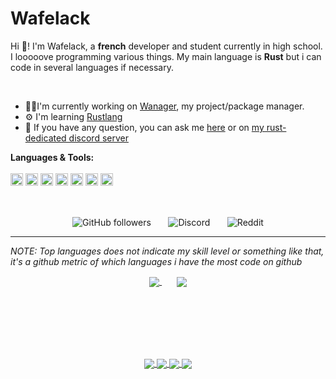 # Wafelack

Hi 🖖!
I'm Wafelack, a <b>french</b> developer and student currently in high school. I looooove programming various things. My main language is <b>Rust</b> but i can code in several languages if necessary.

<br>

- 👩‍💻I'm currently working on [Wanager](https://github.com/Wafelack/wanager), my project/package manager.
- ⚙ I'm learning [Rustlang](https://rust-lang.org)
- 💬 If you have any question, you can ask me [here](https://github.com/Wafelack/Wafelack/issues) or on [my rust-dedicated discord server](https://discord.gg/KehXjPa)

**Languages & Tools:**<br><br>
<code alt="Rustlang"><a href="https://rust-lang.com"><img height=20 alt="Rustlang" src="https://upload.wikimedia.org/wikipedia/commons/thumb/d/d5/Rust_programming_language_black_logo.svg/1200px-Rust_programming_language_black_logo.svg.png" /></a></code>
<code alt="Clang"><img height=20 alt="Clang" src="https://wiki.sei.cmu.edu/confluence/download/thumbnails/88042725/C%20Logo.png?version=1&modificationDate=1527685155000&api=v2"/></code>
<code><a href="https://intellij-rust.github.io/"><img height=20 alt="https://intellij-rust.github.io" src="https://avatars0.githubusercontent.com/u/16057867?s=200&v=4"/></a></code>
<code><a href="https://git-scm.com/"><img height=20 alt="Git" src="https://cdn.freebiesupply.com/logos/large/2x/git-icon-logo-png-transparent.png"/></a></code>
<code><a href="https://www.jetbrains.com/clion/"><img height=20 alt="Clion" src="https://cdn.discordapp.com/attachments/739797589687402519/744692286427889734/clion.png"/></a></code>
<code><a href="https://code.visualstudio.com/"><img height=20 alt="VSCode" src="https://code.visualstudio.com/assets/updates/1_35/logo-stable.png"/></a></code>
<code><a href="https://wmanage.github.io/"><img height=20 alt="WNG" src="https://github.com/Wmanage/wng/blob/master/assets/wng.png"/></a></code>

<br>

<p align="center">
<img align="center" alt="GitHub followers" src="https://img.shields.io/github/followers/wafelack?color=%2300ff00&label=Followers&style=for-the-badge">
  &nbsp;&nbsp;&nbsp;&nbsp;&nbsp;
<img align="center" alt="Discord" src="https://img.shields.io/badge/Discord-%40Wafelack%235334-7289DA?style=for-the-badge">
  &nbsp;&nbsp;&nbsp;&nbsp;&nbsp;
<img align="center" alt="Reddit" src="https://img.shields.io/badge/Reddit-u/wafelack-ff5522?style=for-the-badge">
</p>
  
___
<i>NOTE: Top languages does not indicate my skill level or something like that, it's a github metric of which languages i have the most code on github</i>

<p align="center">
<a href="https://github.com/anuraghazra/github-readme-stats">
<img align="center" src="https://github-readme-stats.vercel.app/api?username=wafelack&show_icons=true&title_color=bbbbbb&text_color=dddddd&icon_color=990000&bg_color=111111" />
</a>
  &nbsp;&nbsp;&nbsp;&nbsp;&nbsp;
<a href="https://github.com/anuraghazra/github-readme-stats">
<img align="center" src="https://github-readme-stats.vercel.app/api/top-langs/?username=wafelack&title_color=bbbbbb&text_color=dddddd&icon_color=990000&bg_color=111111"/>
</a>
</p>

<br>
<br>
<br>


<br>
<br>

<p align="center">
<a href="https://github.com/Wmanage/wng">
  <!-- Change the `github-readme-stats.anuraghazra1.vercel.app` to `github-readme-stats.vercel.app`  -->
  <img align="center" src="https://github-readme-stats.vercel.app/api/pin/?username=wmanage&repo=wng&title_color=bbbbbb&text_color=dddddd&icon_color=990000&bg_color=111111" />
</a>    
<a href="https://github.com/wafelack/wafelack.github.io">
  <!-- Change the `github-readme-stats.anuraghazra1.vercel.app` to `github-readme-stats.vercel.app`  -->
  <img align="center" src="https://github-readme-stats.vercel.app/api/pin/?username=wafelack&repo=wafelack.github.io&title_color=bbbbbb&text_color=dddddd&icon_color=990000&bg_color=111111" />
</a>
<a href="https://github.com/wafelack/clig">
  <!-- Change the `github-readme-stats.anuraghazra1.vercel.app` to `github-readme-stats.vercel.app`  -->
  <img align="center" src="https://github-readme-stats.vercel.app/api/pin/?username=wafelack&repo=clig&title_color=bbbbbb&text_color=dddddd&icon_color=990000&bg_color=111111" />
</a>
<a href="https://github.com/wafelack/ferribot">
  <!-- Change the `github-readme-stats.anuraghazra1.vercel.app` to `github-readme-stats.vercel.app`  -->
  <img align="center" src="https://github-readme-stats.vercel.app/api/pin/?username=wafelack&repo=ferribot&title_color=bbbbbb&text_color=dddddd&icon_color=990000&bg_color=111111" />
</a>
  </p>


